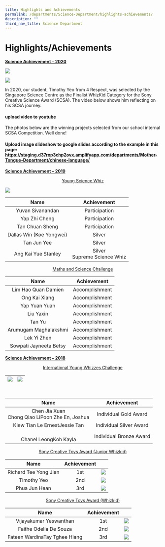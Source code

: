 ```yaml
---
title: Highlights and Achievements
permalink: /departments/Science-Department/highlights-achievements/
description: ""
third_nav_title: Science Department
---
```

# Highlights/Achievements
<b><u>Science Achievement – 2020</u></b>

![](/images/Departments/Science%20Department/logo.png)

![](/images/Departments/Science%20Department/Timothy.jpg)

In 2020, our student, Timothy Yeo from 4 Respect, was selected by the Singapore Science Centre as the Finalist WhizKid Category for the Sony Creative Science Award (SCSA). The video below shows him reflecting on his SCSA journey.

#### upload video to youtube

The photos below are the winning projects selected from our school internal SCSA Competition. Well done!

#### Upload image slideshow to google slides according to the example in this page: https://staging.d37rxp3chp2ovx.amplifyapp.com/departments/Mother-Tongue-Department/chinese-language/

<b><u>Science Achievement – 2019</u></b>

<p style="text-align: center;"><u>Young Science Whiz</u></p>

![](/images/Departments/Science%20Department/2019_young%20science%20whiz_a.jpg)


|            Name           |           Achievement           |
|:-------------------------:|:-------------------------------:|
|      Yuvan Sivanandan     |          Participation          |
|       Yap Zhi Cheng       |          Participation          |
|       Tan Chuan Sheng     |          Participation          |
|  Dallas Win (Koe Yongwei) |              Silver             |
|        Tan Jun Yee        |              Silver             |
|    Ang Kai Yue Stanley    |  Silver<br>Supreme Science Whiz |

<p style="text-align: center;"><u>Maths and Science Challenge</u></p>

|           Name          |   Achievement   |
|:-----------------------:|:---------------:|
|   Lim Hao Quan Damien   |  Accomplishment |
|      Ong Kai Xiang      |  Accomplishment |
|       Yap Yuan Yuan     |  Accomplishment |
|        Liu Yaxin        |  Accomplishment |
|         Tan Yu          |  Accomplishment |
|   Arumugam Maghalakshmi |  Accomplishment |
|        Lek Yi Zhen      |  Accomplishment |
|  Sowpati Jayneeta Betsy |  Accomplishment |


<b><u>Science Achievement – 2018</u></b>

<p style="text-align: center;"><u>International Young Whizzes Challenge</u></p>

| ![](/images/Departments/Science%20Department/2018_international%20young%20whizzes%20challenge_a.jpg) | ![](/images/Departments/Science%20Department/2018_international%20young%20whizzes%20challenge_b.jpg) |
|:----:|:-----------:|

<br>

|                          Name                         |        Achievement       |
|:-----------------------------------------------------:|:------------------------:|
| Chen Jia Xuan<br>Chong Qiao LiPoon Zhe En, Joshua<br> |   Individual Gold Award  |
| Kiew Tian Le ErnestJessie Tan<br>                     |  Individual Silver Award |
|             <br>Chanel LeongKoh Kayla <br>            |  Individual Bronze Award |

<p style="text-align: center;"><u>Sony Creative Toys Award (Junior Whizkid)</u></p>

|          Name         | Achievement |    |
|:---------------------:|:-----------:|:--:|
| Richard Tee Yong Jian |     1st     | ![](/images/Departments/Science%20Department/2019_sony%20toy%20junior%20whizkid_a.jpg)  |
|      Timothy Yeo      |     2nd     |  ![](/images/Departments/Science%20Department/2019_sony%20toy%20junior%20whizkid_b.jpg) |
|      Phua Jun Hean    |      3rd    |  ![](/images/Departments/Science%20Department/2019_sony%20toy%20junior%20whizkid_c.jpg) |

<p style="text-align: center;"><u>Sony Creative Toys Award (Whizkid)</u></p>

|                Name                | Achievement |   |
|:----------------------------------:|:-----------:|:-:|
|       Vijayakumar Yeswanthan       |     1st     | ![](/images/Departments/Science%20Department/2019_sony%20toy%20whizkid_a.jpg) |
|       Faithe Odelia De Souza       |     2nd     | ![](/images/Departments/Science%20Department/2019_sony%20toy%20whizkid_b.jpg) |
| Fateen WardinaTay Tghee Hiang  |      3rd    | ![](/images/Departments/Science%20Department/2019_sony%20toy%20whizkid_c.jpg) |